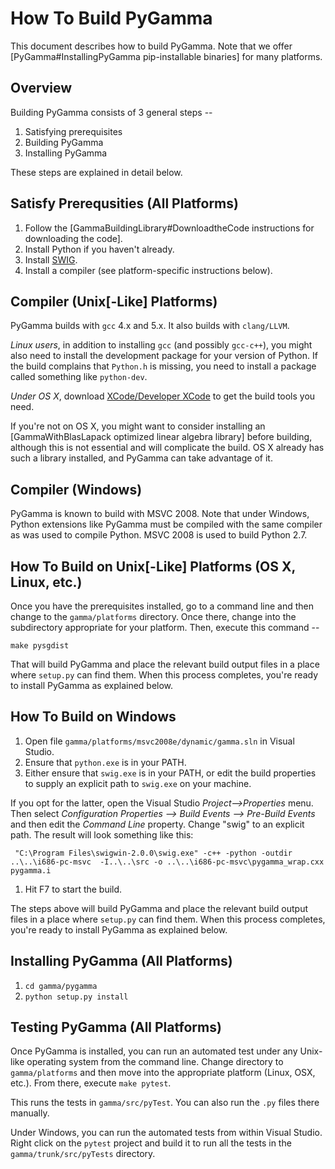 # How To Build PyGamma
This document describes how to build PyGamma. Note that we offer
[PyGamma#InstallingPyGamma pip-installable binaries] for many platforms.

## Overview
Building PyGamma consists of 3 general steps --
1. Satisfying prerequisites
1. Building PyGamma
1. Installing PyGamma

These steps are explained in detail below.

## Satisfy Prerequsities (All Platforms)
1. Follow the [GammaBuildingLibrary#DownloadtheCode instructions for downloading the code].
1. Install Python if you haven't already.
1. Install [SWIG](http://www.swig.org/).
1. Install a compiler (see platform-specific instructions below).

## Compiler (Unix[-Like] Platforms)
PyGamma builds with `gcc` 4.x and 5.x. It also builds with `clang/LLVM`.

*Linux users*, in addition to installing `gcc` (and possibly
`gcc-c++`), you might also need to install the development package for
your version of Python. If the build complains that `Python.h` is missing,
you need to install a package called something like `python-dev`.

*Under OS X*, download
[XCode/Developer XCode](https://developer.apple.com/xcode/)
to get the build tools you need.

If you're not on OS X, you might want to consider installing an
[GammaWithBlasLapack optimized linear algebra library]
before building, although this is not essential and will complicate the build.
OS X already has such a library
installed, and PyGamma can take advantage of it.

## Compiler (Windows)
PyGamma is known to build with MSVC 2008. Note that under Windows, Python
extensions like PyGamma must be compiled with the same compiler as was used
to compile Python. MSVC 2008 is used to build Python 2.7.

## How To Build on Unix[-Like] Platforms (OS X, Linux, etc.)
Once you have the prerequisites installed, go to a command line and then
change to the `gamma/platforms` directory. Once there, change into the
subdirectory appropriate for your platform. Then, execute this command --
```
make pysgdist
```

That will build PyGamma and place the relevant build output files in a place
where `setup.py` can find them. When this process completes, you're ready to
install PyGamma as explained below.


## How To Build on Windows
1. Open file `gamma/platforms/msvc2008e/dynamic/gamma.sln` in Visual Studio.
1. Ensure that `python.exe` is in your PATH.
1. Either ensure that `swig.exe` is in your PATH, or edit the build properties
 to supply an explicit path to `swig.exe` on your machine.

 If you opt for the
 latter, open the Visual Studio _Project-->Properties_ menu.
 Then select _Configuration Properties --> Build Events --> Pre-Build Events_
 and then edit the _Command Line_ property. Change "swig" to an explicit
 path. The result will look something like this:
```
 "C:\Program Files\swigwin-2.0.0\swig.exe" -c++ -python -outdir ..\..\i686-pc-msvc  -I..\..\src -o ..\..\i686-pc-msvc\pygamma_wrap.cxx pygamma.i
```
1. Hit F7 to start the build.

The steps above will build PyGamma and place the relevant build output files
in a place where `setup.py` can find them. When this process completes, you're ready to
install PyGamma as explained below.


## Installing PyGamma (All Platforms)
1. `cd gamma/pygamma`
1. `python setup.py install`

## Testing PyGamma (All Platforms)
Once PyGamma is installed, you can run an automated test under any Unix-like
operating system from the command line. Change directory to `gamma/platforms`
and then move into the appropriate platform (Linux, OSX, etc.). From there,
execute `make pytest`.

This runs the tests in `gamma/src/pyTest`. You can also run the `.py` files
there manually.

Under Windows, you can run the automated tests from within Visual Studio.
Right click on the `pytest` project and build it to run all the tests in the
`gamma/trunk/src/pyTests` directory.
